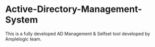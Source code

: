 # Active-Directory-Management-System
This is a fully developed AD Management &amp; Selfset tool developed by Amplelogic team.
